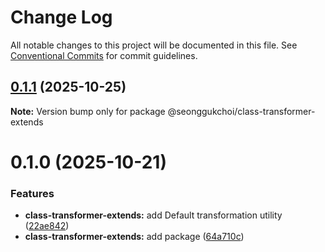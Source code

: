 # Change Log

All notable changes to this project will be documented in this file.
See [Conventional Commits](https://conventionalcommits.org) for commit guidelines.

## [0.1.1](https://github.com/seonggukchoi/packages.js/compare/@seonggukchoi/class-transformer-extends@0.1.0...@seonggukchoi/class-transformer-extends@0.1.1) (2025-10-25)

**Note:** Version bump only for package @seonggukchoi/class-transformer-extends

# 0.1.0 (2025-10-21)

### Features

- **class-transformer-extends:** add Default transformation utility ([22ae842](https://github.com/seonggukchoi/packages.js/commit/22ae84299d1c7ca777771e6d804bbffddfa3d88b))
- **class-transformer-extends:** add package ([64a710c](https://github.com/seonggukchoi/packages.js/commit/64a710cffe0a0f66ecf4212d89f56757a1a985f9))
